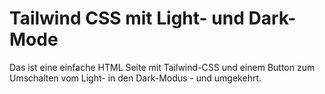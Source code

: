 # Tailwind CSS mit Light- und Dark-Mode

Das ist eine einfache HTML Seite mit Tailwind-CSS und einem Button zum Umschalten vom Light- in den Dark-Modus - und umgekehrt.
